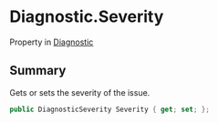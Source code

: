# Diagnostic.Severity

Property in [Diagnostic](/docs/api/csharp/yarn.compiler.diagnostic.md)

## Summary


Gets or sets the severity of the issue.


```csharp
public DiagnosticSeverity Severity { get; set; };
```

